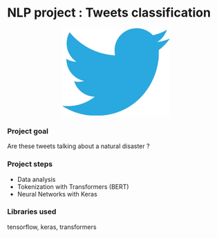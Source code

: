 # NLP project : Tweets classification

<p align="center">
<img src="img.jpg" alt="logo" width="250"/>
</p>

### Project goal
Are these tweets talking about a natural disaster ?

### Project steps
- Data analysis
- Tokenization with Transformers (BERT)
- Neural Networks with Keras

### Libraries used
tensorflow, keras, transformers
